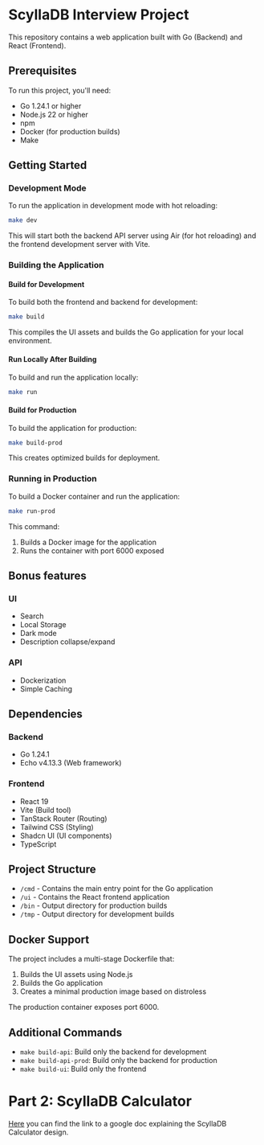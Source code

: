 # ScyllaDB Interview Project

This repository contains a web application built with Go (Backend) and React (Frontend).

## Prerequisites

To run this project, you'll need:
- Go 1.24.1 or higher
- Node.js 22 or higher
- npm
- Docker (for production builds)
- Make

## Getting Started

### Development Mode

To run the application in development mode with hot reloading:

```bash
make dev
```

This will start both the backend API server using Air (for hot reloading) and the frontend development server with Vite.

### Building the Application

#### Build for Development

To build both the frontend and backend for development:

```bash
make build
```

This compiles the UI assets and builds the Go application for your local environment.

#### Run Locally After Building

To build and run the application locally:

```bash
make run
```

#### Build for Production

To build the application for production:

```bash
make build-prod
```

This creates optimized builds for deployment.

### Running in Production

To build a Docker container and run the application:

```bash
make run-prod
```

This command:
1. Builds a Docker image for the application
2. Runs the container with port 6000 exposed

## Bonus features
### UI
- Search
- Local Storage
- Dark mode
- Description collapse/expand

### API
- Dockerization
- Simple Caching

## Dependencies

### Backend
- Go 1.24.1
- Echo v4.13.3 (Web framework)

### Frontend
- React 19
- Vite (Build tool)
- TanStack Router (Routing)
- Tailwind CSS (Styling)
- Shadcn UI (UI components)
- TypeScript

## Project Structure

- `/cmd` - Contains the main entry point for the Go application
- `/ui` - Contains the React frontend application
- `/bin` - Output directory for production builds
- `/tmp` - Output directory for development builds

## Docker Support

The project includes a multi-stage Dockerfile that:
1. Builds the UI assets using Node.js
2. Builds the Go application
3. Creates a minimal production image based on distroless

The production container exposes port 6000.

## Additional Commands

- `make build-api`: Build only the backend for development
- `make build-api-prod`: Build only the backend for production
- `make build-ui`: Build only the frontend

# Part 2: ScyllaDB Calculator
[Here](https://docs.google.com/document/d/1HnEMMYiWM0-LSP8dBfLNF86RVL4Qh0TnYmMU4Bczbpc/edit?usp=sharing) you can find the link to a google doc explaining the ScyllaDB Calculator design.
